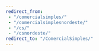 ```yaml
---
redirect_from:
 - "/comercialsimples/"
 - "/comercialsimplesnordeste/"
 - "/cs/"
 - "/csnordeste/"
redirect_to: "/ComercialSimples/"
---
```

